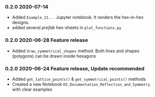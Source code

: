 

### 0.2.0 2020-07-14
- Added `Example_21...` Jupyter notebook. It renders the hex-in-hex designs.
- added several *prefab* hex-sheets in `plot_functions.py`


### 0.2.0 2020-06-28 Feature release
- Added `draw_symmetrical_shapes` method. Both lines and shapes (polygons) can be drawn inside hexagons


### 0.2.0 2020-06-24 Feature release, Update recommended
- Added `get_lattice_points()` & `get_symmetrical_points()` methods
- Created a new Notebook `D5_Documentation_Reflection_and_Symmetry` with clear examples

